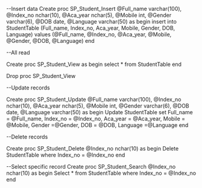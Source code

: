 --Insert data
Create proc SP_Student_Insert
@Full_name varchar(100),
@Index_no nchar(10),
@Aca_year nchar(5),
@Mobile int,
@Gender varchar(6),
@DOB date,
@Language varchar(50)
as 
begin
insert into StudentTable (Full_name, Index_no, Aca_year, Mobile, Gender, DOB, Language) 
values (@Full_name, @Index_no, @Aca_year, @Mobile, @Gender, @DOB, @Language)
end


--All read

Create proc SP_Student_View
as 
begin
select * from StudentTable
end

Drop proc SP_Student_View


--Update records

Create proc SP_Student_Update
@Full_name varchar(100),
@Index_no nchar(10),
@Aca_year nchar(5),
@Mobile int,
@Gender varchar(6),
@DOB date,
@Language varchar(50)
as 
begin
Update StudentTable set Full_name = @Full_name, Index_no = @Index_no, Aca_year = @Aca_year, Mobile = @Mobile, Gender =@Gender, DOB = @DOB, Language =@Language
end

--Delete records

Create proc SP_Student_Delete
@Index_no  nchar(10)
as 
begin
Delete StudentTable where Index_no = @Index_no
end

--Select specific record
Create proc SP_Student_Search
@Index_no  nchar(10)
as 
begin
Select * from StudentTable where Index_no = @Index_no
end
